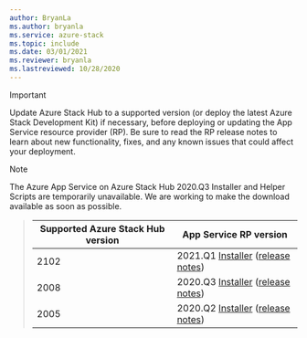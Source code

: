 ```yaml
---
author: BryanLa
ms.author: bryanla
ms.service: azure-stack
ms.topic: include
ms.date: 03/01/2021
ms.reviewer: bryanla
ms.lastreviewed: 10/28/2020
---
```

<!-- TODO - For each release: add AzS Hub build number, App Service RP version number, & corresponding App Service release notes text/link -->
> [!IMPORTANT]
> Update Azure Stack Hub to a supported version (or deploy the latest Azure Stack Development Kit) if necessary, before deploying or updating the App Service resource provider (RP). Be sure to read the RP release notes to learn about new functionality, fixes, and any known issues that could affect your deployment.

> [!NOTE]
> The Azure App Service on Azure Stack Hub 2020.Q3 Installer and Helper Scripts are temporarily unavailable.  We are working to make the download available as soon as possible.

> | Supported Azure Stack Hub version | App Service RP version |
> |-----|---|
> | 2102 | 2021.Q1 [Installer](https://aka.ms/appsvcupdate21q1installer) ([release notes](../operator/app-service-release-notes-2021-Q1.md)) |
> | 2008 | 2020.Q3 [Installer](https://aka.ms/appsvcupdateq3installer) ([release notes](../operator/app-service-release-notes-2020-Q3.md)) |
> | 2005 | 2020.Q2 [Installer](https://aka.ms/appsvcupdateq2installer) ([release notes](../operator/app-service-release-notes-2020-Q2.md)) |

